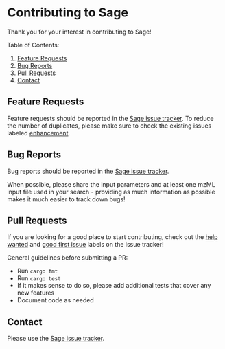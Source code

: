 # Contributing to Sage

Thank you for your interest in contributing to Sage!

Table of Contents:

1. [Feature Requests](#feature-requests)
2. [Bug Reports](#bug-reports)
3. [Pull Requests](#pull-requests)
4. [Contact](#contact)

## Feature Requests

Feature requests should be reported in the
[Sage issue tracker](https://github.com/lazear/sage/issues). To reduce the number of
duplicates, please make sure to check the existing issues labeled
[enhancement](https://github.com/lazear/sage/labels/enhancement).

## Bug Reports

Bug reports should be reported in the
[Sage issue tracker](https://github.com/lazear/sage/issues). 

When possible, please share the input parameters and at least one mzML input file used in your search - providing as much information as possible makes it much easier to track down bugs!

## Pull Requests

If you are looking for a good place to start contributing, check out the [help wanted](https://github.com/lazear/sage/labels/help%20wanted) and [good first issue](https://github.com/lazear/sage/labels/good%20first%20issue) labels on the issue tracker!

General guidelines before submitting a PR:

- Run `cargo fmt` 
- Run `cargo test` 
- If it makes sense to do so, please add additional tests that cover any new features
- Document code as needed

## Contact

Please use the [Sage issue tracker](https://github.com/lazear/sage/issues).